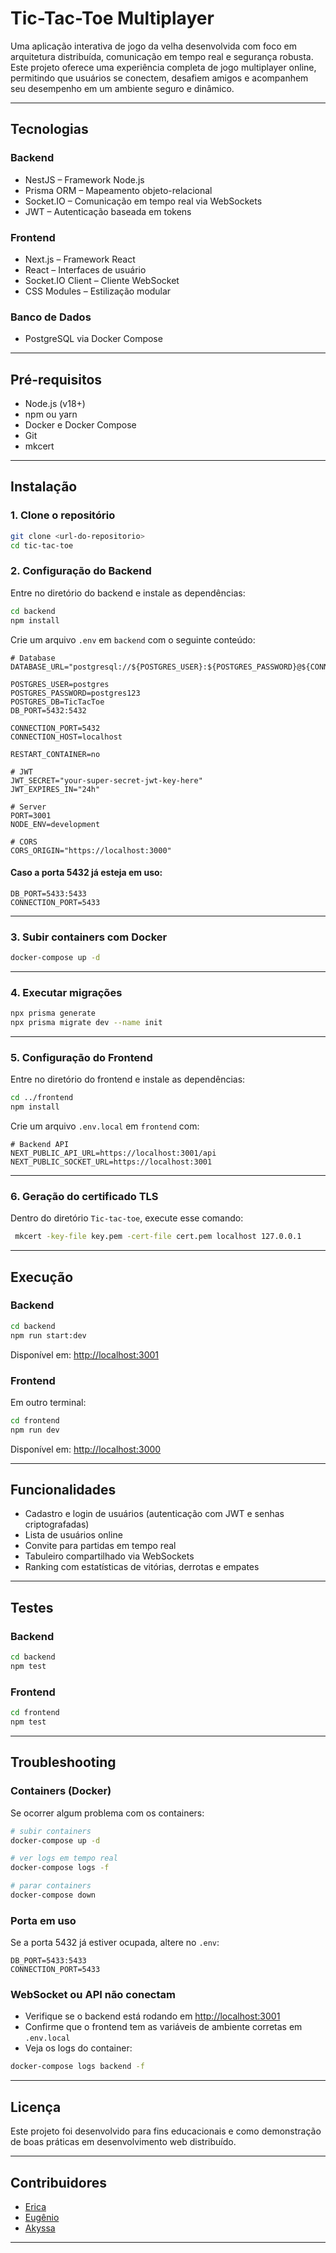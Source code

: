 # Tic-Tac-Toe Multiplayer

Uma aplicação interativa de jogo da velha desenvolvida com foco em arquitetura distribuída, comunicação em tempo real e segurança robusta. Este projeto oferece uma experiência completa de jogo multiplayer online, permitindo que usuários se conectem, desafiem amigos e acompanhem seu desempenho em um ambiente seguro e dinâmico.

---
## Tecnologias
### Backend

* NestJS – Framework Node.js
* Prisma ORM – Mapeamento objeto-relacional
* Socket.IO – Comunicação em tempo real via WebSockets
* JWT – Autenticação baseada em tokens

### Frontend
* Next.js – Framework React
* React – Interfaces de usuário
* Socket.IO Client – Cliente WebSocket
* CSS Modules – Estilização modular

### Banco de Dados

* PostgreSQL via Docker Compose

---

## Pré-requisitos

* Node.js (v18+)
* npm ou yarn
* Docker e Docker Compose
* Git
* mkcert

---

## Instalação

### 1. Clone o repositório

```bash
git clone <url-do-repositorio>
cd tic-tac-toe
```

### 2. Configuração do Backend

Entre no diretório do backend e instale as dependências:

```bash
cd backend
npm install
```

Crie um arquivo `.env` em `backend` com o seguinte conteúdo:

```env
# Database
DATABASE_URL="postgresql://${POSTGRES_USER}:${POSTGRES_PASSWORD}@${CONNECTION_HOST}:${CONNECTION_PORT}/${POSTGRES_DB}"

POSTGRES_USER=postgres
POSTGRES_PASSWORD=postgres123
POSTGRES_DB=TicTacToe
DB_PORT=5432:5432

CONNECTION_PORT=5432
CONNECTION_HOST=localhost

RESTART_CONTAINER=no

# JWT
JWT_SECRET="your-super-secret-jwt-key-here"
JWT_EXPIRES_IN="24h"

# Server
PORT=3001
NODE_ENV=development

# CORS
CORS_ORIGIN="https://localhost:3000"
```

#### Caso a porta 5432 já esteja em uso:

```env
DB_PORT=5433:5433
CONNECTION_PORT=5433
```

---

### 3. Subir containers com Docker

```bash
docker-compose up -d
```

---

### 4. Executar migrações

```bash
npx prisma generate
npx prisma migrate dev --name init
```

---

### 5. Configuração do Frontend

Entre no diretório do frontend e instale as dependências:

```bash
cd ../frontend
npm install
```

Crie um arquivo `.env.local` em `frontend` com:

```env
# Backend API
NEXT_PUBLIC_API_URL=https://localhost:3001/api
NEXT_PUBLIC_SOCKET_URL=https://localhost:3001
```

---

### 6. Geração do certificado TLS

Dentro do diretório `Tic-tac-toe`, execute esse comando:

```bash
 mkcert -key-file key.pem -cert-file cert.pem localhost 127.0.0.1
```

---

## Execução

### Backend

```bash
cd backend
npm run start:dev
```

Disponível em: [http://localhost:3001](http://localhost:3001)

### Frontend

Em outro terminal:

```bash
cd frontend
npm run dev
```

Disponível em: [http://localhost:3000](http://localhost:3000)

---

## Funcionalidades

* Cadastro e login de usuários (autenticação com JWT e senhas criptografadas)
* Lista de usuários online
* Convite para partidas em tempo real
* Tabuleiro compartilhado via WebSockets
* Ranking com estatísticas de vitórias, derrotas e empates

---

## Testes

### Backend

```bash
cd backend
npm test
```

### Frontend

```bash
cd frontend
npm test
```

---

## Troubleshooting

### Containers (Docker)

Se ocorrer algum problema com os containers:

```bash
# subir containers
docker-compose up -d

# ver logs em tempo real
docker-compose logs -f

# parar containers
docker-compose down
```

### Porta em uso

Se a porta 5432 já estiver ocupada, altere no `.env`:

```env
DB_PORT=5433:5433
CONNECTION_PORT=5433
```

### WebSocket ou API não conectam

* Verifique se o backend está rodando em [http://localhost:3001](http://localhost:3001)
* Confirme que o frontend tem as variáveis de ambiente corretas em `.env.local`
* Veja os logs do container:

```bash
docker-compose logs backend -f
```

---

## Licença

Este projeto foi desenvolvido para fins educacionais e como demonstração de boas práticas em desenvolvimento web distribuído.

---

## Contribuidores

* [Erica](https://github.com/ericafalmeid)
* [Eugênio](https://github.com/eugenio-jefferson)
* [Akyssa](https://github.com/akyssaeduarda)

---